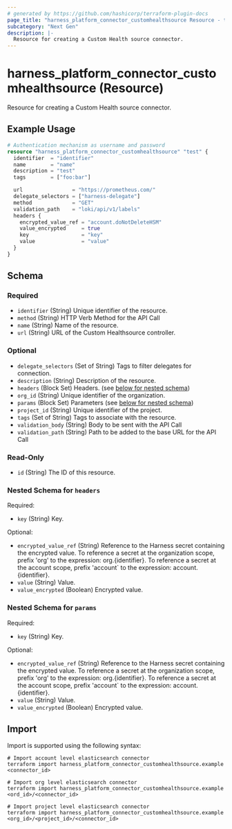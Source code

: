 ```yaml
---
# generated by https://github.com/hashicorp/terraform-plugin-docs
page_title: "harness_platform_connector_customhealthsource Resource - terraform-provider-harness"
subcategory: "Next Gen"
description: |-
  Resource for creating a Custom Health source connector.
---
```


# harness_platform_connector_customhealthsource (Resource)

Resource for creating a Custom Health source connector.

## Example Usage

```terraform
# Authentication mechanism as username and password
resource "harness_platform_connector_customhealthsource" "test" {
  identifier  = "identifier"
  name        = "name"
  description = "test"
  tags        = ["foo:bar"]

  url                = "https://prometheus.com/"
  delegate_selectors = ["harness-delegate"]
  method             = "GET"
  validation_path    = "loki/api/v1/labels"
  headers {
    encrypted_value_ref = "account.doNotDeleteHSM"
    value_encrypted     = true
    key                 = "key"
    value               = "value"
  }
}
```

<!-- schema generated by tfplugindocs -->
## Schema

### Required

- `identifier` (String) Unique identifier of the resource.
- `method` (String) HTTP Verb Method for the API Call
- `name` (String) Name of the resource.
- `url` (String) URL of the Custom Healthsource controller.

### Optional

- `delegate_selectors` (Set of String) Tags to filter delegates for connection.
- `description` (String) Description of the resource.
- `headers` (Block Set) Headers. (see [below for nested schema](#nestedblock--headers))
- `org_id` (String) Unique identifier of the organization.
- `params` (Block Set) Parameters (see [below for nested schema](#nestedblock--params))
- `project_id` (String) Unique identifier of the project.
- `tags` (Set of String) Tags to associate with the resource.
- `validation_body` (String) Body to be sent with the API Call
- `validation_path` (String) Path to be added to the base URL for the API Call

### Read-Only

- `id` (String) The ID of this resource.

<a id="nestedblock--headers"></a>
### Nested Schema for `headers`

Required:

- `key` (String) Key.

Optional:

- `encrypted_value_ref` (String) Reference to the Harness secret containing the encrypted value. To reference a secret at the organization scope, prefix 'org' to the expression: org.{identifier}. To reference a secret at the account scope, prefix 'account` to the expression: account.{identifier}.
- `value` (String) Value.
- `value_encrypted` (Boolean) Encrypted value.


<a id="nestedblock--params"></a>
### Nested Schema for `params`

Required:

- `key` (String) Key.

Optional:

- `encrypted_value_ref` (String) Reference to the Harness secret containing the encrypted value. To reference a secret at the organization scope, prefix 'org' to the expression: org.{identifier}. To reference a secret at the account scope, prefix 'account` to the expression: account.{identifier}.
- `value` (String) Value.
- `value_encrypted` (Boolean) Encrypted value.

## Import

Import is supported using the following syntax:

```shell
# Import account level elasticsearch connector
terraform import harness_platform_connector_customhealthsource.example <connector_id>

# Import org level elasticsearch connector
terraform import harness_platform_connector_customhealthsource.example <ord_id>/<connector_id>

# Import project level elasticsearch connector
terraform import harness_platform_connector_customhealthsource.example <org_id>/<project_id>/<connector_id>
```
